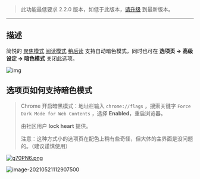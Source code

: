 >  此功能最低要求 2.2.0 版本，如低于此版本，[请升级](http://ksria.com/simpread/) 到最新版本。

***

## 描述

简悦的 [聚焦模式](http://ksria.com/simpread/docs/#/聚焦模式) [阅读模式](http://ksria.com/simpread/docs/#/阅读模式) [稍后读](http://ksria.com/simpread/docs/#/稍后读) 支持自动暗色模式，同时也可在 **选项页 → 高级设定 → 暗色模式** 关闭此选项。

![img](https://z3.ax1x.com/2021/05/18/ghpSHI.gif)

## 选项页如何支持暗色模式

> Chrome 开启暗黑模式：地址栏输入 `chrome://flags` ，搜索关键字 `Force Dark Mode for Web Contents` ，选择 **Enabled**，重启浏览器。
>
> 由社区用户 **lock heart** 提供。
>
> 注意：这种方式小的选项页在配色上稍有些奇怪，但大体的主界面是没问题的。（建议谨慎使用）

[![g70PN6.png](https://z3.ax1x.com/2021/05/21/g70PN6.png)](https://imgtu.com/i/g70PN6)

![image-20210521112907500](https://z3.ax1x.com/2021/06/22/RZYMh8.png)

